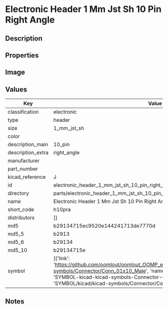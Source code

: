 # Electronic Header 1 Mm Jst Sh 10 Pin Right Angle

## Description

## Properties


## Image


## Values

| Key | Value |
| --- | --- |
| classification | electronic |
| type | header |
| size | 1_mm_jst_sh |
| color |  |
| description_main | 10_pin |
| description_extra | right_angle |
| manufacturer |  |
| part_number |  |
| kicad_reference | J |
| id | electronic_header_1_mm_jst_sh_10_pin_right_angle |
| directory | parts/electronic_header_1_mm_jst_sh_10_pin_right_angle |
| name | Electronic Header 1 Mm Jst Sh 10 Pin Right Angle |
| short_code | h10pra |
| distributors | [] |
| md5 | b29134715ec9520e144241713de7770d |
| md5_5 | b2913 |
| md5_6 | b29134 |
| md5_10 | b29134715e |
| symbol | [{'link': 'https://github.com/oomlout/oomlout_OOMP_eda_V2/tree/main/SYMBOL/kicad/kicad-symbols/Connector/Conn_01x10_Male', 'name': 'Connector : Conn_01x10_Male', 'id': 'SYMBOL-kicad-kicad-symbols-Connector-Conn_01x10_Male', 'directory': 'SYMBOL/kicad/kicad-symbols/Connector/Conn_01x10_Male/'}] |

## Notes


